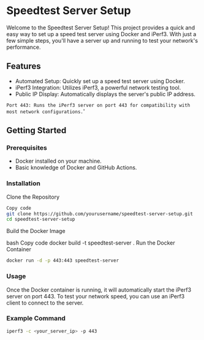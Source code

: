 # Speedtest Server Setup

Welcome to the Speedtest Server Setup! This project provides a quick and easy way to set up a speed test server using Docker and iPerf3. With just a few simple steps, you'll have a server up and running to test your network's performance.

## Features
- Automated Setup: Quickly set up a speed test server using Docker.
- iPerf3 Integration: Utilizes iPerf3, a powerful network testing tool.
- Public IP Display: Automatically displays the server's public IP address.

```Port 443: Runs the iPerf3 server on port 443 for compatibility with most network configurations.```'

## Getting Started
### Prerequisites
- Docker installed on your machine.
- Basic knowledge of Docker and GitHub Actions.

### Installation
Clone the Repository

```bash
Copy code
git clone https://github.com/yourusername/speedtest-server-setup.git
cd speedtest-server-setup
```
Build the Docker Image

bash
Copy code
docker build -t speedtest-server .
Run the Docker Container

```bash
docker run -d -p 443:443 speedtest-server
```
### Usage
Once the Docker container is running, it will automatically start the iPerf3 server on port 443. To test your network speed, you can use an iPerf3 client to connect to the server.

### Example Command
```bash
iperf3 -c <your_server_ip> -p 443
```
